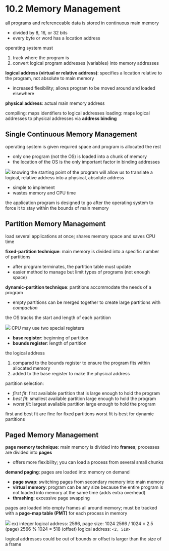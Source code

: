 # 10.2 Memory Management
all programs and referenceable data is stored in continuous main memory
- divided by 8, 16, or 32 bits
- every byte or word has a location address

operating system must
1. track where the program is
2. convert logical program addresses (variables) into memory addresses

**logical address (virtual or relative address)**: specifies a location relative to the program, not absolute to main memory
- increased flexibility; allows program to be moved around and loaded elsewhere 

**physical address**: actual main memory address

compiling: maps identifiers to logical addresses
loading: maps logical addresses to physical addresses via **address binding**

## Single Continuous Memory Management
operating system is given required space and program is allocated the rest
- only one program (not the OS) is loaded into a chunk of memory
- the location of the OS is the only important factor in binding addresses

![](..\..\.pastes\2021-07-15-22-33-24.png)
knowing the starting point of the program will allow us to translate a logical, relative address into a physical, absolute address
- simple to implement
- wastes memory and CPU time

the application program is designed to go after the operating system to force it to stay within the bounds of main memory

## Partition Memory Management
load several applications at once; shares memory space and saves CPU time

**fixed-partition technique**: main memory is divided into a specific number of partitions
- after program terminates, the partition table must update 
- easier method to manage but limit types of programs (not enough space)

**dynamic-partition technique**: partitions accommodate the needs of a program
- empty partitions can be merged together to create large partitions with _compaction_

the OS tracks the start and length of each partition

![](..\..\.pastes\2021-07-15-22-42-14.png)
CPU may use two special registers
- **base register**: beginning of partition
- **bounds register**: length of partition

the logical address 
1. compared to the bounds register to ensure the program fits within allocated memory 
2. added to the base register to make the physical address

partition selection:
- _first fit_: first available partition that is large enough to hold the program
- _best fit_: smallest available partition large enough to hold the program
- _worst fit_: largest available partition large enough to hold the program

first and best fit are fine for fixed partitions
worst fit is best for dynamic partitions

## Paged Memory Management
**page memory technique**: main memory is divided into **frames**; processes are divided into **pages**
- offers more flexibility; you can load a process from several small chunks

**demand paging**: pages are loaded into memory on demand 
- **page swap**: switching pages from secondary memory into main memory 
- **virtual memory**: program can be any size because the entire program is not loaded into memory at the same time (adds extra overhead)
- **thrashing**: excessive page swapping

pages are loaded into empty frames all around memory; must be tracked with a **page-map table (PMT)** for each process in memory

![](..\..\.pastes\2021-07-15-22-54-21.png)
ex) integer logical address: 2566, page size: 1024
2566 / 1024 = 2.5 (page)
2566 % 1024 = 518 (offset)
logical address: `<2, 518>`

logical addresses could be out of bounds or offset is larger than the size of a frame
